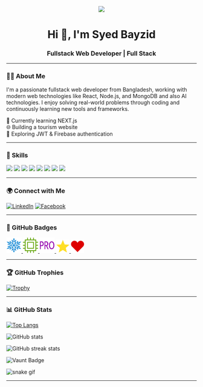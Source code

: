 <p align="center">
  <img src="https://postimg.cc/ZCFVdvts" />
</p>

<h1 align="center">Hi 👋, I'm Syed Bayzid</h1>
<h3 align="center">Fullstack Web Developer | Full Stack</h3>

---

### 🧑‍💻 About Me
I'm a passionate fullstack web developer from Bangladesh, working with modern web technologies like React, Node.js, and MongoDB and also AI technologies. I enjoy solving real-world problems through coding and continuously learning new tools and frameworks.

🚀 Currently learning NEXT.js  
🌐 Building a tourism website  
🔐 Exploring JWT & Firebase authentication  

---

### 🚀 Skills
<p align="left">
  <img src="https://img.shields.io/badge/HTML5-E34F26?style=for-the-badge&logo=html5&logoColor=white"/>
  <img src="https://img.shields.io/badge/CSS3-1572B6?style=for-the-badge&logo=css3&logoColor=white"/>
  <img src="https://img.shields.io/badge/JavaScript-F7DF1E?style=for-the-badge&logo=javascript&logoColor=black"/>
  <img src="https://img.shields.io/badge/React-20232A?style=for-the-badge&logo=react&logoColor=61DAFB"/>
  <img src="https://img.shields.io/badge/Node.js-339933?style=for-the-badge&logo=nodedotjs&logoColor=white"/>
  <img src="https://img.shields.io/badge/Express.js-000000?style=for-the-badge&logo=express&logoColor=white"/>
  <img src="https://img.shields.io/badge/MongoDB-4EA94B?style=for-the-badge&logo=mongodb&logoColor=white"/>
  <img src="https://img.shields.io/badge/Firebase-FFCA28?style=for-the-badge&logo=firebase&logoColor=black"/>
</p>

---

### 🌍 Connect with Me

[<img src="https://img.icons8.com/fluency/48/linkedin.png" alt="LinkedIn" height="40"/>](https://www.linkedin.com/in/syed-bayzid-b91343329) 
[<img src="https://img.icons8.com/fluency/48/facebook-new.png" alt="Facebook" height="40"/>](https://www.facebook.com/syed.bayzidhusain)

---

### 🏅 GitHub Badges

<a href='https://archiveprogram.github.com/'>
  <img src='https://raw.githubusercontent.com/acervenky/animated-github-badges/master/assets/acbadge.gif' width='40' height='40'>
</a>
<a href='https://docs.github.com/en/developers'>
  <img src='https://raw.githubusercontent.com/acervenky/animated-github-badges/master/assets/devbadge.gif' width='40' height='40'>
</a>
<a href='https://github.com/pricing'>
  <img src='https://raw.githubusercontent.com/acervenky/animated-github-badges/master/assets/pro.gif' width='40' height='40'>
</a>
<a href='https://stars.github.com/'>
  <img src='https://raw.githubusercontent.com/acervenky/animated-github-badges/master/assets/starbadge.gif' width='35' height='35'>
</a>
<a href='https://docs.github.com/en/github/supporting-the-open-source-community-with-github-sponsors'>
  <img src='https://raw.githubusercontent.com/acervenky/animated-github-badges/master/assets/sponsorbadge.gif' width='35' height='35'>
</a>

---

### 🏆 GitHub Trophies

[![Trophy](https://github-profile-trophy.vercel.app/?username=syedbayzid82849&theme=algolia)](https://github.com/ryo-ma/github-profile-trophy)

---

### 📊 GitHub Stats

[![Top Langs](https://github-readme-stats.vercel.app/api/top-langs/?username=syedbayzid82849&layout=compact&theme=tokyonight)](https://github.com/anuraghazra/github-readme-stats)

![GitHub stats](https://github-readme-stats.vercel.app/api?username=syedbayzid82849&show_icons=true&count_private=true&theme=tokyonight)

![GitHub streak stats](https://streak-stats.demolab.com/?user=syedbayzid82849&theme=tokyonight)

![Vaunt Badge](https://api.vaunt.dev/v1/github/entities/syedbayzid82849/contributions?format=svg&private=true)

![snake gif](https://github.com/syedbayzid82849/syedbayzid82849/blob/output/github-contribution-grid-snake.svg)


---
